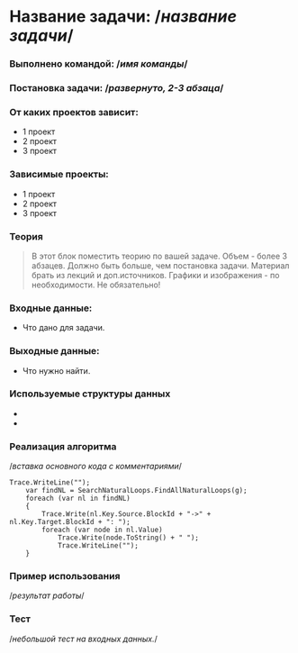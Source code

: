 # Название задачи: /*название задачи*/

### Выполнено командой: /*имя команды*/

### Постановка задачи: /*развернуто, 2-3 абзаца*/

### От каких проектов зависит:

  - 1 проект
  - 2 проект
  - 3 проект

### Зависимые проекты:

  - 1 проект
  - 2 проект
  - 3 проект

### Теория

> В этот блок поместить теорию по вашей задаче.  Объем - более 3 абзацев.
Должно быть больше, чем постановка задачи.
Материал брать из лекций и доп.источников.
Графики и изображения - по необходимости. Не обязательно!

### Входные данные:
 - Что дано для задачи.

### Выходные данные:
 - Что нужно найти.

### Используемые структуры данных

 -
 -

### Реализация алгоритма

/*вставка основного кода с комментариями*/
```
Trace.WriteLine("");
    var findNL = SearchNaturalLoops.FindAllNaturalLoops(g);
    foreach (var nl in findNL)
    {
        Trace.Write(nl.Key.Source.BlockId + "->" + nl.Key.Target.BlockId + ": ");
        foreach (var node in nl.Value)
            Trace.Write(node.ToString() + " ");
            Trace.WriteLine("");
    }
```

### Пример использования

/*результат работы*/

### Тест

/*небольшой тест на входных данных.*/
